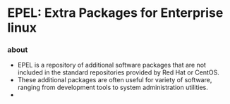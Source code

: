 # EPEL: Extra Packages for Enterprise linux

### about 

- EPEL is a repository of additional software packages that are not included in the standard repositories provided by Red Hat or CentOS.
- These additional packages are often useful for variety of software, ranging from development tools to system administration utilities.
- 
